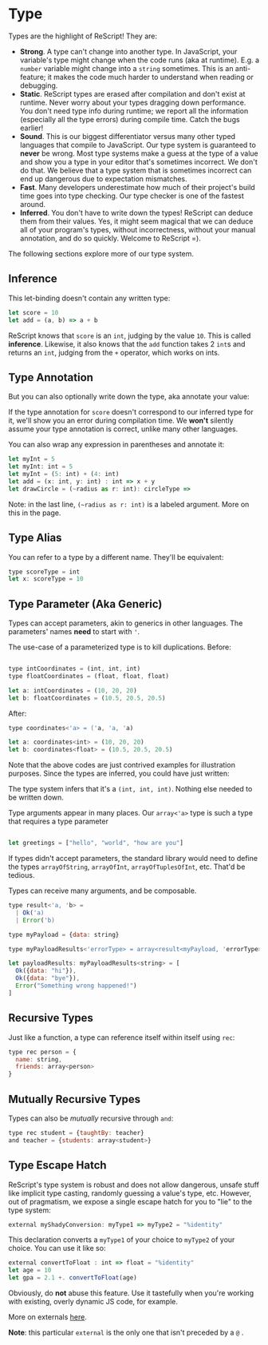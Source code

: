 # Type

Types are the highlight of ReScript! They are:

* **Strong**. A type can't change into another type. In JavaScript, your variable's type might change when the code runs (aka at runtime). E.g. a `number` variable might change into a `string` sometimes. This is an anti-feature; it makes the code much harder to understand when reading or debugging.
* **Static**. ReScript types are erased after compilation and don't exist at runtime. Never worry about your types dragging down performance. You don't need type info during runtime; we report all the information (especially all the type errors) during compile time. Catch the bugs earlier!
* **Sound**. This is our biggest differentiator versus many other typed languages that compile to JavaScript. Our type system is guaranteed to **never** be wrong. Most type systems make a guess at the type of a value and show you a type in your editor that's sometimes incorrect. We don't do that. We believe that a type system that is sometimes incorrect can end up dangerous due to expectation mismatches.
* **Fast**. Many developers underestimate how much of their project's build time goes into type checking. Our type checker is one of the fastest around.
* **Inferred**. You don't have to write down the types! ReScript can deduce them from their values. Yes, it might seem magical that we can deduce all of your program's types, without incorrectness, without your manual annotation, and do so quickly. Welcome to ReScript =).

The following sections explore more of our type system.

## Inference

This let-binding doesn't contain any written type:


```javascript
let score = 10
let add = (a, b) => a + b

```
ReScript knows that `score` is an `int`, judging by the value `10`. This is called **inference**. Likewise, it also knows that the `add` function takes 2 `int`s and returns an `int`, judging from the `+` operator, which works on ints.

## Type Annotation

But you can also optionally write down the type, aka annotate your value:

If the type annotation for `score` doesn't correspond to our inferred type for it, we'll show you an error during compilation time. We **won't** silently assume your type annotation is correct, unlike many other languages.

You can also wrap any expression in parentheses and annotate it:


```javascript
let myInt = 5
let myInt: int = 5
let myInt = (5: int) + (4: int)
let add = (x: int, y: int) : int => x + y
let drawCircle = (~radius as r: int): circleType => 

```
Note: in the last line, `(~radius as r: int)` is a labeled argument. More on this in the <function> page.

## Type Alias

You can refer to a type by a different name. They'll be equivalent:


```javascript
type scoreType = int
let x: scoreType = 10

```
## Type Parameter (Aka Generic)

Types can accept parameters, akin to generics in other languages. The parameters' names **need** to start with `'`.

The use-case of a parameterized type is to kill duplications. Before:


```javascript

type intCoordinates = (int, int, int)
type floatCoordinates = (float, float, float)

let a: intCoordinates = (10, 20, 20)
let b: floatCoordinates = (10.5, 20.5, 20.5)

```
After:


```javascript
type coordinates<'a> = ('a, 'a, 'a)

let a: coordinates<int> = (10, 20, 20)
let b: coordinates<float> = (10.5, 20.5, 20.5)

```
Note that the above codes are just contrived examples for illustration purposes. Since the types are inferred, you could have just written:

The type system infers that it's a `(int, int, int)`. Nothing else needed to be written down.

Type arguments appear in many places. Our `array<'a>` type is such a type that requires a type parameter


```javascript

let greetings = ["hello", "world", "how are you"]

```
If types didn't accept parameters, the standard library would need to define the types `arrayOfString`, `arrayOfInt`, `arrayOfTuplesOfInt`, etc. That'd be tedious.

Types can receive many arguments, and be composable.


```javascript
type result<'a, 'b> =
  | Ok('a)
  | Error('b)

type myPayload = {data: string}

type myPayloadResults<'errorType> = array<result<myPayload, 'errorType>>

let payloadResults: myPayloadResults<string> = [
  Ok({data: "hi"}),
  Ok({data: "bye"}),
  Error("Something wrong happened!")
]

```
## Recursive Types

Just like a function, a type can reference itself within itself using `rec`:


```javascript
type rec person = {
  name: string,
  friends: array<person>
}

```
## Mutually Recursive Types

Types can also be *mutually* recursive through `and`:


```javascript
type rec student = {taughtBy: teacher}
and teacher = {students: array<student>}

```
## Type Escape Hatch

ReScript's type system is robust and does not allow dangerous, unsafe stuff like implicit type casting, randomly guessing a value's type, etc. However, out of pragmatism, we expose a single escape hatch for you to "lie" to the type system:


```javascript
external myShadyConversion: myType1 => myType2 = "%identity"

```
This declaration converts a `myType1` of your choice to `myType2` of your choice. You can use it like so:


```javascript
external convertToFloat : int => float = "%identity"
let age = 10
let gpa = 2.1 +. convertToFloat(age)

```
Obviously, do **not** abuse this feature. Use it tastefully when you're working with existing, overly dynamic JS code, for example.

More on externals [here](external).

**Note**: this particular `external` is the only one that isn't preceded by a `@` <attribute>.




